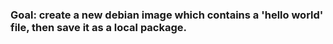 ### Goal: create a new debian image which contains a 'hello world' file, then save it as a local package.
